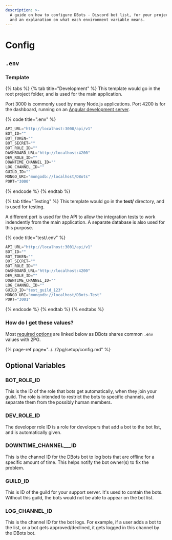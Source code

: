 ```yaml
---
description: >-
  A guide on how to configure DBots - Discord bot list, for your projects needs,
  and an explanation on what each environment variable means.
---
```


# Config

## `.env`

### Template

{% tabs %}
{% tab title="Development" %}
This template would go in the root project folder, and is used for the main application.

Port 3000 is commonly used by many Node.js applications. Port 4200 is for the dashboard, running on an [Angular development server](./#website-setup).

{% code title=".env" %}
```javascript
API_URL="http://localhost:3000/api/v1"
BOT_ID=""
BOT_TOKEN=""
BOT_SECRET=""
BOT_ROLE_ID=""
DASHBOARD_URL="http://localhost:4200"
DEV_ROLE_ID=""
DOWNTIME_CHANNEL_ID=""
LOG_CHANNEL_ID=""
GUILD_ID=""
MONGO_URI="mongodb://localhost/DBots"
PORT="3000"
```
{% endcode %}
{% endtab %}

{% tab title="Testing" %}
This template would go in the **test/** directory, and is used for testing.

A different port is used for the API to allow the integration tests to work indendently from the main application. A separate database is also used for this purpose.

{% code title="test/.env" %}
```javascript
API_URL="http://localhost:3001/api/v1"
BOT_ID=""
BOT_TOKEN=""
BOT_SECRET=""
BOT_ROLE_ID=""
DASHBOARD_URL="http://localhost:4200"
DEV_ROLE_ID=""
DOWNTIME_CHANNEL_ID=""
LOG_CHANNEL_ID=""
GUILD_ID="test_guild_123"
MONGO_URI="mongodb://localhost/DBots-Test"
PORT="3001"
```
{% endcode %}
{% endtab %}
{% endtabs %}

### How do I get these values?

Most [required options](../../2pg/setup/config.md#required-variables) are linked below as DBots shares common `.env` values with 2PG. 

{% page-ref page="../../2pg/setup/config.md" %}

## Optional Variables

### BOT\_ROLE\_ID

This is the ID of the role that bots get automatically, when they join your guild. The role is intended to restrict the bots to specific channels, and separate them from the possibly human members.

### DEV\_ROLE\_ID

The developer role ID is a role for developers that add a bot to the bot list, and is automatically given.

### DOWNTIME\_CHANNEL_\__ID

This is the channel ID for the DBots bot to log bots that are offline for a specific amount of time. This helps notify the bot owner\(s\) to fix the problem.

### GUILD\_ID

This is ID of the guild for your support server. It's used to contain the bots. Without this guild, the bots would not be able to appear on the bot list.

### LOG\_CHANNEL\_ID

This is the channel ID for the bot logs. For example, if a user adds a bot to the list, or a bot gets approved/declined, it gets logged in this channel by the DBots bot.

